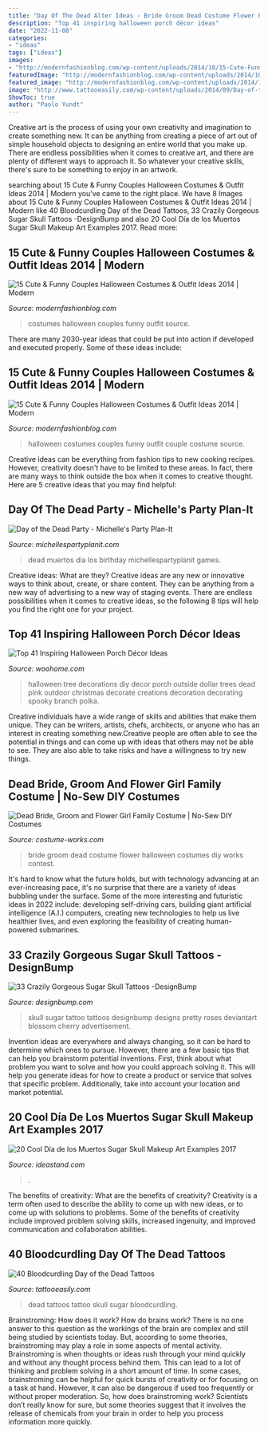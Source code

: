 ```yaml
---
title: "Day Of The Dead Alter Ideas - Bride Groom Dead Costume Flower Halloween Costumes Diy Works Contest"
description: "Top 41 inspiring halloween porch décor ideas"
date: "2022-11-08"
categories:
- "ideas"
tags: ["ideas"]
images:
- "http://modernfashionblog.com/wp-content/uploads/2014/10/15-Cute-Funny-Couples-Halloween-Costumes-Outfit-Ideas-2014-10.jpg"
featuredImage: "http://modernfashionblog.com/wp-content/uploads/2014/10/15-Cute-Funny-Couples-Halloween-Costumes-Outfit-Ideas-2014-10.jpg"
featured_image: "http://modernfashionblog.com/wp-content/uploads/2014/10/15-Cute-Funny-Couples-Halloween-Costumes-Outfit-Ideas-2014-7.jpg"
image: "http://www.tattooeasily.com/wp-content/uploads/2014/09/Day-of-the-Dead-Tattoos-1.jpg"
ShowToc: true
author: "Paolo Yundt"
---
```



Creative art is the process of using your own creativity and imagination to create something new. It can be anything from creating a piece of art out of simple household objects to designing an entire world that you make up. There are endless possibilities when it comes to creative art, and there are plenty of different ways to approach it. So whatever your creative skills, there's sure to be something to enjoy in an artwork.

	

		
searching about 15 Cute &amp; Funny Couples Halloween Costumes &amp; Outfit Ideas 2014 | Modern you've came to the right place. We have 8 Images about 15 Cute &amp; Funny Couples Halloween Costumes &amp; Outfit Ideas 2014 | Modern like 40 Bloodcurdling Day of the Dead Tattoos, 33 Crazily Gorgeous Sugar Skull Tattoos -DesignBump and also 20 Cool Día de los Muertos Sugar Skull Makeup Art Examples 2017. Read more:
		
    
## 15 Cute &amp; Funny Couples Halloween Costumes &amp; Outfit Ideas 2014 | Modern

<img loading=lazy src="http://modernfashionblog.com/wp-content/uploads/2014/10/15-Cute-Funny-Couples-Halloween-Costumes-Outfit-Ideas-2014-10.jpg" onerror="this.onerror=null;this.src='https://tse3.mm.bing.net/th?id=OIP.FsGKedctXFWQLq5ewuRpdQHaJ4&amp;pid=15.1';" alt="15 Cute &amp; Funny Couples Halloween Costumes &amp; Outfit Ideas 2014 | Modern">

_Source: modernfashionblog.com_

>costumes halloween couples funny outfit source. 

	

There are many 2030-year ideas that could be put into action if developed and executed properly. Some of these ideas include:

    
## 15 Cute &amp; Funny Couples Halloween Costumes &amp; Outfit Ideas 2014 | Modern

<img loading=lazy src="http://modernfashionblog.com/wp-content/uploads/2014/10/15-Cute-Funny-Couples-Halloween-Costumes-Outfit-Ideas-2014-7.jpg" onerror="this.onerror=null;this.src='https://tse4.mm.bing.net/th?id=OIP.qKD626k3tBxvcA_l7urYnwHaLx&amp;pid=15.1';" alt="15 Cute &amp; Funny Couples Halloween Costumes &amp; Outfit Ideas 2014 | Modern">

_Source: modernfashionblog.com_

>halloween costumes couples funny outfit couple costume source. 

	

Creative ideas can be everything from fashion tips to new cooking recipes. However, creativity doesn't have to be limited to these areas. In fact, there are many ways to think outside the box when it comes to creative thought. Here are 5 creative ideas that you may find helpful:

    
## Day Of The Dead Party - Michelle&#039;s Party Plan-It

<img loading=lazy src="http://i0.wp.com/michellespartyplanit.com/wp-content/uploads/2014/09/IMG_1360-copymls.jpg" onerror="this.onerror=null;this.src='https://tse1.mm.bing.net/th?id=OIP.z1dMoZSk2yPVOfxuSBOoUQHaK3&amp;pid=15.1';" alt="Day of the Dead Party - Michelle&#039;s Party Plan-It">

_Source: michellespartyplanit.com_

>dead muertos dia los birthday michellespartyplanit games. 

	

Creative ideas: What are they?
Creative ideas are any new or innovative ways to think about, create, or share content. They can be anything from a new way of advertising to a new way of staging events. There are endless possibilities when it comes to creative ideas, so the following 8 tips will help you find the right one for your project.

    
## Top 41 Inspiring Halloween Porch Décor Ideas

<img loading=lazy src="http://www.woohome.com/wp-content/uploads/2014/10/Halloween-porch-ideas-21.jpg" onerror="this.onerror=null;this.src='https://tse1.mm.bing.net/th?id=OIP.nF_s3sUt2QASX3GjqbxymgHaLI&amp;pid=15.1';" alt="Top 41 Inspiring Halloween Porch Décor Ideas">

_Source: woohome.com_

>halloween tree decorations diy decor porch outside dollar trees dead pink outdoor christmas decorate creations decoration decorating spooky branch polka. 

	

Creative individuals have a wide range of skills and abilities that make them unique. They can be writers, artists, chefs, architects, or anyone who has an interest in creating something new.Creative people are often able to see the potential in things and can come up with ideas that others may not be able to see. They are also able to take risks and have a willingness to try new things.

    
## Dead Bride, Groom And Flower Girl Family Costume | No-Sew DIY Costumes

<img loading=lazy src="https://photos.costume-works.com/full/dead_bride_groom_and_flower_girl.jpg" onerror="this.onerror=null;this.src='https://tse2.mm.bing.net/th?id=OIP.W2oFG0RD589H2OYV4JkmQQHaLH&amp;pid=15.1';" alt="Dead Bride, Groom and Flower Girl Family Costume | No-Sew DIY Costumes">

_Source: costume-works.com_

>bride groom dead costume flower halloween costumes diy works contest. 

	

It's hard to know what the future holds, but with technology advancing at an ever-increasing pace, it's no surprise that there are a variety of ideas bubbling under the surface. Some of the more interesting and futuristic ideas in 2022 include: developing self-driving cars, building giant artificial intelligence (A.I.) computers, creating new technologies to help us live healthier lives, and even exploring the feasibility of creating human-powered submarines.

    
## 33 Crazily Gorgeous Sugar Skull Tattoos -DesignBump

<img loading=lazy src="https://designbump.com/wp-content/uploads/2015/07/Sugar-Skull-Tattoo-wallpapers.jpg" onerror="this.onerror=null;this.src='https://tse1.mm.bing.net/th?id=OIP.tDuBtn-bIb4PAS3H6yjdvwHaFm&amp;pid=15.1';" alt="33 Crazily Gorgeous Sugar Skull Tattoos -DesignBump">

_Source: designbump.com_

>skull sugar tattoo tattoos designbump designs pretty roses deviantart blossom cherry advertisement. 

	

Invention ideas are everywhere and always changing, so it can be hard to determine which ones to pursue. However, there are a few basic tips that can help you brainstorm potential inventions. First, think about what problem you want to solve and how you could approach solving it. This will help you generate ideas for how to create a product or service that solves that specific problem. Additionally, take into account your location and market potential.

    
## 20 Cool Día De Los Muertos Sugar Skull Makeup Art Examples 2017

<img loading=lazy src="https://ideastand.com/wp-content/uploads/2014/05/dia-de-los-muertos/20-steampunk-dia-de-los-muertos.jpg" onerror="this.onerror=null;this.src='https://tse2.mm.bing.net/th?id=OIP.H82jDdIjC1-1VoIGkpt99AHaLH&amp;pid=15.1';" alt="20 Cool Día de los Muertos Sugar Skull Makeup Art Examples 2017">

_Source: ideastand.com_

>. 

	

The benefits of creativity: What are the benefits of creativity?
Creativity is a term often used to describe the ability to come up with new ideas, or to come up with solutions to problems. Some of the benefits of creativity include improved problem solving skills, increased ingenuity, and improved communication and collaboration abilities.

    
## 40 Bloodcurdling Day Of The Dead Tattoos

<img loading=lazy src="http://www.tattooeasily.com/wp-content/uploads/2014/09/Day-of-the-Dead-Tattoos-1.jpg" onerror="this.onerror=null;this.src='https://tse2.mm.bing.net/th?id=OIP.3zBSIForUAJgT4jzTiVlvgHaHa&amp;pid=15.1';" alt="40 Bloodcurdling Day of the Dead Tattoos">

_Source: tattooeasily.com_

>dead tattoos tattoo skull sugar bloodcurdling. 

	

Brainstroming: How does it work?
How do brains work? There is no one answer to this question as the workings of the brain are complex and still being studied by scientists today. But, according to some theories, brainstroming may play a role in some aspects of mental activity. Brainstroming is when thoughts or ideas rush through your mind quickly and without any thought process behind them. This can lead to a lot of thinking and problem solving in a short amount of time. In some cases, brainstroming can be helpful for quick bursts of creativity or for focusing on a task at hand. However, it can also be dangerous if used too frequently or without proper moderation. So, how does brainstroming work? Scientists don’t really know for sure, but some theories suggest that it involves the release of chemicals from your brain in order to help you process information more quickly.

